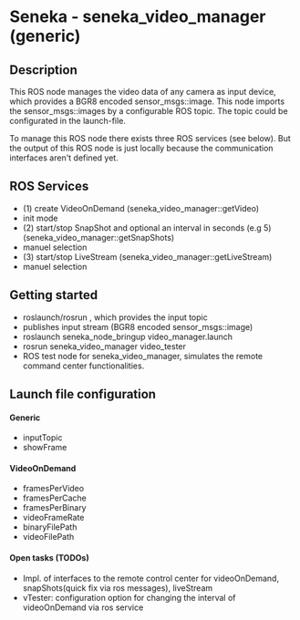 Seneka - seneka_video_manager (generic)
======

## Description
This ROS node manages the video data of any camera as input device, which provides a BGR8 encoded sensor_msgs::image. This node imports the sensor_msgs::images by a configurable ROS topic. The topic could be configurated in the launch-file. 

To manage this ROS node there exists three ROS services (see below). But the output of this ROS node is just locally because the communication interfaces aren't defined yet.


## ROS Services 
- (1) create VideoOnDemand (seneka_video_manager::getVideo) 
 - init mode 
- (2) start/stop SnapShot and optional an interval in seconds (e.g 5) (seneka_video_manager::getSnapShots)
 - manuel selection 
- (3) start/stop LiveStream (seneka_video_manager::getLiveStream)
 - manuel selection 

## Getting started
- roslaunch/rosrun <ROS node>, which provides the input topic
 - publishes input stream (BGR8 encoded sensor_msgs::image)
- roslaunch seneka_node_bringup video_manager.launch
- rosrun seneka_video_manager video_tester
 - ROS test node for seneka_video_manager, simulates the remote command center functionalities.

## Launch file configuration

#### Generic
- inputTopic
- showFrame

#### VideoOnDemand
- framesPerVideo
- framesPerCache
- framesPerBinary
- videoFrameRate
- binaryFilePath
- videoFilePath

#### Open tasks (TODOs)
- Impl. of interfaces to the remote control center for videoOnDemand, snapShots(quick fix via ros messages), liveStream
- vTester: configuration option for changing the interval of videoOnDemand via ros service 
